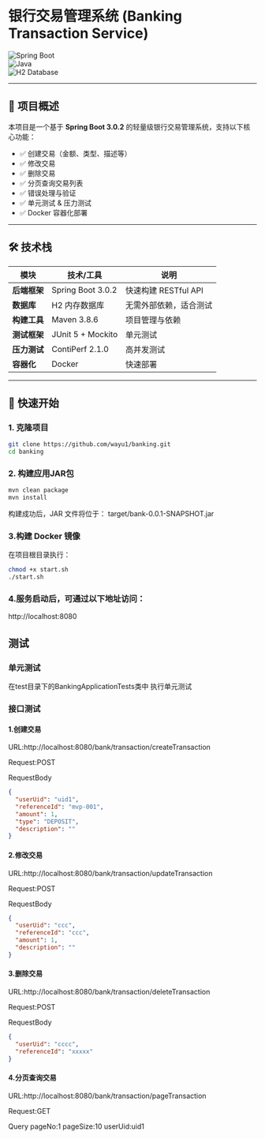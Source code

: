 # 银行交易管理系统 (Banking Transaction Service)

![Spring Boot](https://img.shields.io/badge/Spring_Boot-3.0.2-green?logo=springboot)  
![Java](https://img.shields.io/badge/Java-17-blue?logo=java)  
![H2 Database](https://img.shields.io/badge/H2_Database-2.2.220-green?logo=h2)

---

## 📌 项目概述

本项目是一个基于 **Spring Boot 3.0.2** 的轻量级银行交易管理系统，支持以下核心功能：

- ✅ 创建交易（金额、类型、描述等）
- ✅ 修改交易
- ✅ 删除交易
- ✅ 分页查询交易列表
- ✅ 错误处理与验证
- ✅ 单元测试 & 压力测试
- ✅ Docker 容器化部署

---

## 🛠️ 技术栈

| 模块 | 技术/工具             | 说明 |
|------|-------------------|------|
| **后端框架** | Spring Boot 3.0.2 | 快速构建 RESTful API |
| **数据库** | H2 内存数据库          | 无需外部依赖，适合测试 |
| **构建工具** | Maven 3.8.6       | 项目管理与依赖 |
| **测试框架** | JUnit 5 + Mockito | 单元测试 |
| **压力测试** | ContiPerf 2.1.0   | 高并发测试 |
| **容器化** | Docker            | 快速部署 |

---

## 🚀 快速开始

### 1. 克隆项目

```bash
git clone https://github.com/wayu1/banking.git
cd banking
```
### 2. 构建应用JAR包
```bash
mvn clean package
mvn install
```
构建成功后，JAR 文件将位于：
target/bank-0.0.1-SNAPSHOT.jar
### 3.构建 Docker 镜像
在项目根目录执行：
```bash
chmod +x start.sh
./start.sh
```
### 4.服务启动后，可通过以下地址访问：
http://localhost:8080

## 测试
### 单元测试
在test目录下的BankingApplicationTests类中
执行单元测试

### 接口测试
#### 1.创建交易
URL:http://localhost:8080/bank/transaction/createTransaction

Request:POST

RequestBody
```json
{
  "userUid": "uid1",
  "referenceId": "mvp-001",
  "amount": 1,
  "type": "DEPOSIT",
  "description": ""
}
```

#### 2.修改交易
URL:http://localhost:8080/bank/transaction/updateTransaction

Request:POST

RequestBody
```json
{
  "userUid": "ccc",
  "referenceId": "ccc",
  "amount": 1,
  "description": ""
}
```

#### 3.删除交易
URL:http://localhost:8080/bank/transaction/deleteTransaction

Request:POST

RequestBody
```json
{
  "userUid": "cccc",
  "referenceId": "xxxxx"
}
```

#### 4.分页查询交易
URL:http://localhost:8080/bank/transaction/pageTransaction

Request:GET

Query
pageNo:1
pageSize:10
userUid:uid1

